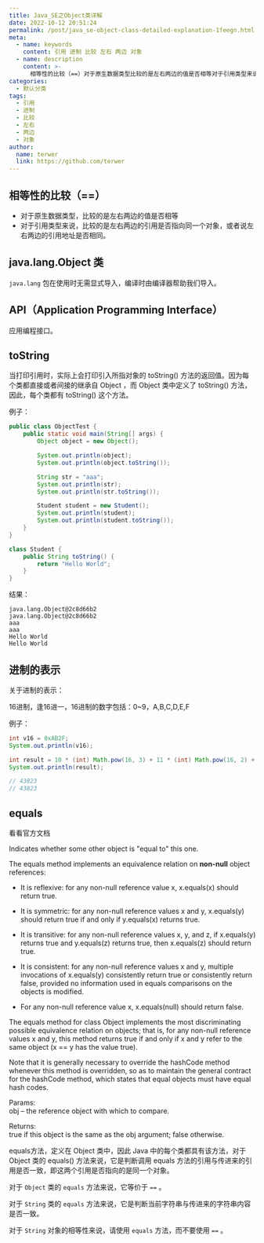 ```yaml
---
title: Java_SE之Object类详解
date: 2022-10-12 20:51:24
permalink: /post/java_se-object-class-detailed-explanation-1feegn.html
meta:
  - name: keywords
    content: 引用 进制 比较 左右 两边 对象
  - name: description
    content: >-
      相等性的比较（==）对于原生数据类型比较的是左右两边的值是否相等对于引用类型来说比较的是左右两边的引用是否指向同一个对象或者说左右两边的引用地址是否相同。javalangobject类javalang包在使用时无需显式导入编译时由编译器帮助我们导入。api（applicationprogramminginterface）应用编程接口。tostring当打印引用时实际上会打印引入所指对象的tostring()方法的返回值。因为每个类都直接或者间接的继承自object而object类中定义了tostring(
categories:
  - 默认分类
tags:
  - 引用
  - 进制
  - 比较
  - 左右
  - 两边
  - 对象
author:
  name: terwer
  link: https://github.com/terwer
---
```



## 相等性的比较（==）

* 对于原生数据类型，比较的是左右两边的值是否相等
* 对于引用类型来说，比较的是左右两边的引用是否指向同一个对象，或者说左右两边的引用地址是否相同。

## java.lang.Object 类

`java.lang` 包在使用时无需显式导入，编译时由编译器帮助我们导入。

## API（Application Programming Interface）

应用编程接口。

## toString

当打印引用时，实际上会打印引入所指对象的 toString() 方法的返回值。因为每个类都直接或者间接的继承自 Object ，而 Object 类中定义了 toString() 方法，因此，每个类都有 toString() 这个方法。

例子：

```java
public class ObjectTest {
    public static void main(String[] args) {
        Object object = new Object();

        System.out.println(object);
        System.out.println(object.toString());

        String str = "aaa";
        System.out.println(str);
        System.out.println(str.toString());

        Student student = new Student();
        System.out.println(student);
        System.out.println(student.toString());
    }
}

class Student {
    public String toString() {
        return "Hello World";
    }
}
```

结果：

```plaintext
java.lang.Object@2c8d66b2
java.lang.Object@2c8d66b2
aaa
aaa
Hello World
Hello World
```

## 进制的表示

关于进制的表示：

16进制，逢16进一，16进制的数字包括：0~9，A,B,C,D,E,F

例子：

```java
int v16 = 0xAB2F;
System.out.println(v16);

int result = 10 * (int) Math.pow(16, 3) + 11 * (int) Math.pow(16, 2) + 2 * 16 + 15;
System.out.println(result);

// 43823
// 43823
```

## equals

 看看官方文档

Indicates whether some other object is "equal to" this one.

The equals method implements an equivalence relation on **non-null**​ object references:

* It is reflexive: for any non-null reference value x, x.equals(x) should return true.

* It is symmetric: for any non-null reference values x and y, x.equals(y) should return true if and only if y.equals(x) returns true.

* It is transitive: for any non-null reference values x, y, and z, if x.equals(y) returns true and y.equals(z) returns true, then x.equals(z) should return true.

* It is consistent: for any non-null reference values x and y, multiple invocations of x.equals(y) consistently return true or consistently return false, provided no information used in equals comparisons on the objects is modified.

* For any non-null reference value x, x.equals(null) should return false.

The equals method for class Object implements the most discriminating possible equivalence relation on objects; that is, for any non-null reference values x and y, this method returns true if and only if x and y refer to the same object (x == y has the value true).  

Note that it is generally necessary to override the hashCode method whenever this method is overridden, so as to maintain the general contract for the hashCode method, which states that equal objects must have equal hash codes.  

Params:  
obj – the reference object with which to compare.  

Returns:  
true if this object is the same as the obj argument; false otherwise.

equals方法，定义在 Object 类中，因此 Java 中的每个类都具有该方法，对于 Object 类的 equals() 方法来说，它是判断调用 equals 方法的引用与传进来的引用是否一致，即这两个引用是否指向的是同一个对象。

对于 `Object` 类的 `equals` 方法来说，它等价于 `==` 。

对于 `String` 类的 `equals` 方法来说，它是判断当前字符串与传进来的字符串内容是否一致。

对于 `String`​ 对象的相等性来说，请使用 `equals` 方法，而不要使用 `==` 。

‍
